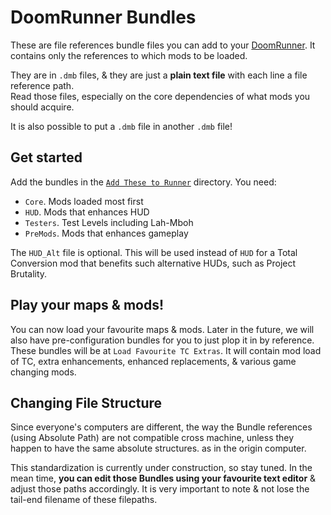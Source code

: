 # DoomRunner Bundles

These are file references bundle files you can add to your [DoomRunner](https://github.com/Youda008/DoomRunner). It contains only the references to which mods to be loaded.

They are in `.dmb` files, & they are just a **plain text file** with each line a file reference path.  
Read those files, especially on the core dependencies of what mods you should acquire.

It is also possible to put a `.dmb` file in another `.dmb` file!

## Get started

Add the bundles in the [`Add These to Runner`](/src/DoomRunner/Bundles/000-Add_These_To_Runner/) directory. You need:

- `Core`. Mods loaded most first
- `HUD`. Mods that enhances HUD
- `Testers`. Test Levels including Lah-Mboh
- `PreMods`. Mods that enhances gameplay

The `HUD_Alt` file is optional. This will be used instead of `HUD` for a Total Conversion mod that benefits such alternative HUDs, such as Project Brutality.

## Play your maps & mods!

You can now load your favourite maps & mods. Later in the future, we will also have pre-configuration bundles for you to just plop it in by reference.  
These bundles will be at `Load Favourite TC Extras`. It will contain mod load of TC, extra enhancements, enhanced replacements, & various game changing mods.

## Changing File Structure

Since everyone's computers are different, the way the Bundle references (using Absolute Path) are not compatible cross machine, unless they happen to have the same absolute structures. as in the origin computer.

This standardization is currently under construction, so stay tuned. In the mean time, **you can edit those Bundles using your favourite text editor** & adjust those paths accordingly. It is very important to note & not lose the tail-end filename of these filepaths.